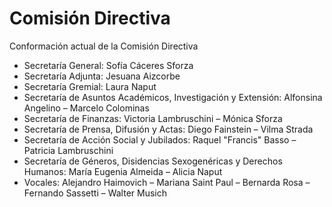 # Comisión Directiva


Conformación actual de la Comisión Directiva

* Secretaría General: Sofía Cáceres Sforza
* Secretaría Adjunta: Jesuana Aizcorbe
* Secretaría Gremial: Laura Naput
* Secretaría de Asuntos Académicos, Investigación y Extensión: Alfonsina Angelino – Marcelo Colominas
* Secretaría de Finanzas: Victoria Lambruschini – Mónica Sforza
* Secretaría de Prensa, Difusión y Actas: Diego Fainstein – Vilma Strada
* Secretaría de Acción Social y Jubilados: Raquel \"Francis\" Basso – Patricia Lambruschini
* Secretaría de Géneros, Disidencias Sexogenéricas y Derechos Humanos: María Eugenia Almeida – Alicia Naput
* Vocales: Alejandro Haimovich – Mariana Saint Paul – Bernarda Rosa – Fernando Sassetti – Walter Musich


